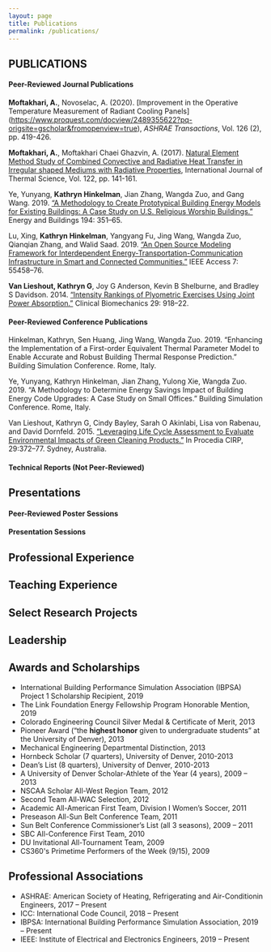 ```yaml
---
layout: page
title: Publications
permalink: /publications/
---
```



## PUBLICATIONS
#### Peer-Reviewed Journal Publications
**Moftakhari, A.**, Novoselac, A. (2020). 
[Improvement in the Operative Temperature Measurement of Radiant Cooling Panels] (https://www.proquest.com/docview/2489355622?pq-origsite=gscholar&fromopenview=true), 
*ASHRAE Transactions*, Vol. 126 (2), pp. 419-426.

**Moftakhari, A.**, Moftakhari Chaei Ghazvin, A. (2017). 
[Natural Element Method Study of Combined Convective and Radiative Heat Transfer in Irregular 
shaped Mediums with Radiative Properties](https://doi.org/10.1016/j.ijthermalsci.2017.07.029), 
International Journal of Thermal Science, Vol. 122, pp. 141-161.


Ye, Yunyang, **Kathryn Hinkelman**, Jian Zhang, Wangda Zuo, and Gang Wang. 2019. 
[“A Methodology to Create Prototypical Building Energy Models for Existing Buildings: 
A Case Study on U.S. Religious Worship Buildings.”](https://doi.org/10.1016/j.enbuild.2019.04.037) 
Energy and Buildings 194: 351–65. 

Lu, Xing, **Kathryn Hinkelman**, Yangyang Fu, Jing Wang, Wangda Zuo, Qianqian Zhang, 
and Walid Saad. 2019. [“An Open Source Modeling Framework for Interdependent 
Energy-Transportation-Communication Infrastructure in Smart and Connected Communities.”](https://doi.org/10.1109/ACCESS.2019.2913630) 
IEEE Access 7: 55458–76.

**Van Lieshout, Kathryn G**, Joy G Anderson, Kevin B Shelburne, and Bradley S Davidson. 2014. 
[“Intensity Rankings of Plyometric Exercises Using Joint Power Absorption.”](https://doi.org/https://doi.org/10.1016/j.clinbiomech.2014.06.015) 
Clinical Biomechanics 29: 918–22.


#### Peer-Reviewed Conference Publications

Hinkelman, Kathryn, Sen Huang, Jing Wang, Wangda Zuo. 2019. “Enhancing the Implementation 
of a First-order Equivalent Thermal Parameter Model to Enable Accurate and Robust Building 
Thermal Response Prediction.” Building Simulation Conference. Rome, Italy.

Ye, Yunyang, Kathryn Hinkelman, Jian Zhang, Yulong Xie, Wangda Zuo. 2019. “A Methodology 
to Determine Energy Savings Impact of Building Energy Code Upgrades: A Case Study on Small 
Offices.” Building Simulation Conference. Rome, Italy.

Van Lieshout, Kathryn G, Cindy Bayley, Sarah O Akinlabi, Lisa von Rabenau, and David 
Dornfeld. 2015. 
[“Leveraging Life Cycle Assessment to Evaluate Environmental Impacts of Green Cleaning Products.”](https://doi.org/10.1016/j.procir.2015.02.063) 
In Procedia CIRP, 29:372–77. Sydney, Australia.

#### Technical Reports (Not Peer-Reviewed)


## Presentations
#### Peer-Reviewed Poster Sessions

#### Presentation Sessions

## Professional Experience

## Teaching Experience

## Select Research Projects

## Leadership

## Awards and Scholarships

* International Building Performance Simulation Association (IBPSA) Project 1 
Scholarship Recipient, 2019
* The Link Foundation Energy Fellowship Program Honorable Mention, 2019
* Colorado Engineering Council Silver Medal & Certificate of Merit, 2013
* Pioneer Award (“the **highest honor** given to undergraduate students” at the 
University of Denver), 2013
* Mechanical Engineering Departmental Distinction, 2013
* Hornbeck Scholar (7 quarters), University of Denver, 2010-2013
* Dean’s List (8 quarters), University of Denver, 2010-2013
* A University of Denver Scholar-Athlete of the Year (4 years), 2009 – 2013
* NSCAA Scholar All-West Region Team, 2012
* Second Team All-WAC Selection, 2012
* Academic All-American First Team, Division I Women’s Soccer, 2011
* Preseason All-Sun Belt Conference Team, 2011
* Sun Belt Conference Commissioner’s List (all 3 seasons), 2009 – 2011
* SBC All-Conference First Team, 2010
* DU Invitational All-Tournament Team, 2009
* CS360's Primetime Performers of the Week (9/15), 2009


## Professional Associations

* ASHRAE: American Society of Heating, Refrigerating and Air-Conditionin
Engineers, 2017 – Present
* ICC: International Code Council, 2018 – Present
* IBPSA: International Building Performance Simulation Association, 2019 – Present
* IEEE: Institute of Electrical and Electronics Engineers, 2019 – Present
